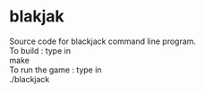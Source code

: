 blakjak
=======
Source code for blackjack command line program.  
To build : type in  
      make  
To run the game : type in  
      ./blackjack
